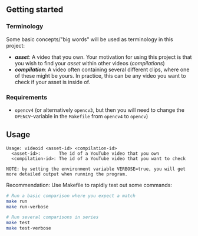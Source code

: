 ## Getting started

### Terminology
Some basic concepts/"big words" will be used as terminology in this project:
 - ***asset***: A video that you own. Your motivation for using this project is that you wish to find your *asset* within other videos (*compilations*)
 - ***compilation***: A video often containing several different clips, where one of these might be yours. In practice, this can be any video you want to check if your asset is inside of.

### Requirements
 - `opencv4` (or alternatively `opencv3`, but then you will need to change the `OPENCV`-variable in the `Makefile` from `opencv4` to `opencv`)

## Usage
```
Usage: videoid <asset-id> <compilation-id>
  <asset-id>:       The id of a YouTube video that you own
  <compilation-id>: The id of a YouTube video that you want to check
 
NOTE: by setting the environment variable VERBOSE=true, you will get more detailed output when running the program.
```
Recommendation: Use Makefile to rapidly test out some commands:
```bash
# Run a basic comparison where you expect a match
make run
make run-verbose

# Run several comparisons in series
make test  
make test-verbose
```